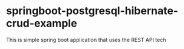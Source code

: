 # springboot-postgresql-hibernate-crud-example
This is simple spring boot application that uses the REST API tech
